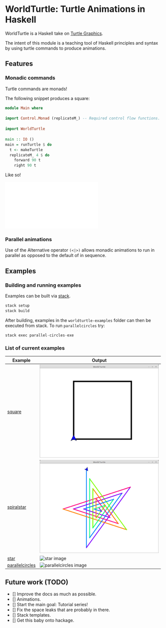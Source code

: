 # WorldTurtle: Turtle Animations in Haskell

WorldTurtle is a Haskell take on [Turtle Graphics](https://en.wikipedia.org/wiki/Turtle_graphics).

The intent of this module is a teaching tool of Haskell principles and syntax
by using turtle commands to produce animations.

## Features

### Monadic commands

Turtle commands are monads!

The following snippet produces a square:

```haskell
module Main where

import Control.Monad (replicateM_) -- Required control flow functions.

import WorldTurtle

main :: IO ()
main = runTurtle $ do
  t <- makeTurtle
  replicateM_ 4 $ do
    forward 90 t
    right 90 t
```

Like so!

![square example image](worldturtle-examples/square/Main.hs)

### Parallel animations

Use of the Alternative operator `(<|>)` allows monadic animations to run in
parallel as opposed to the default of in sequence.

## Examples

### Building and running examples

Examples can be built via [stack](https://docs.haskellstack.org/en/stable/README/).

```haskell
stack setup
stack build
```

After building, examples in the `worldturtle-examples` folder can then be
executed from stack. To run `parallelcircles` try:

```haskell
stack exec parallel-circles-exe
```

### List of current examples

| Example | Output |
|---------|--------|
| [square](worldturtle-examples/square/Main.hs) | ![square image](worldturtle-examples/square/output.png) |
| [spiralstar](worldturtle-examples/spiralstar/Main.hs) | ![spiralstar image](worldturtle-examples/spiralstar/output.png) |
| [star](worldturtle-examples/star/Main.hs) | ![star image](orldturtle-examples/star/output.png) |
| [parallelcircles](worldturtle-examples/parallelcircles/Main.hs) | ![parallelcircles image](orldturtle-examples/parallelcircles/output.png) |

## Future work (TODO)

- [] Improve the docs as much as possible.
- [] Animations.
- [] Start the main goal: Tutorial series!
- [] Fix the space leaks that are probably in there.
- [] Stack templates.
- [] Get this baby onto hackage.
